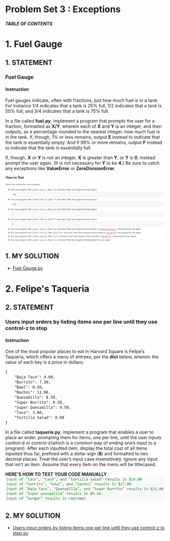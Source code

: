 # Problem Set 3 : Exceptions

##### TABLE OF CONTENTS



# 1. Fuel Gauge
## 1. STATEMENT
### Fuel Gauge
#### Instruction
Fuel gauges indicate, often with fractions, just how much fuel is in a tank. For instance 1/4 indicates that a tank is 25% full, 1/2 indicates that a tank is 50% full, and 3/4 indicates that a tank is 75% full.

In a file called **fuel.py**, implement a program that prompts the user for a fraction, formatted as **X/Y**, wherein each of **X** and **Y** is an integer, and then outputs, as a percentage rounded to the nearest integer, how much fuel is in the tank. If, though, 1% or less remains, output **E** instead to indicate that the tank is essentially empty. And if 99% or more remains, output **F** instead to indicate that the tank is essentially full.

If, though, **X** or **Y** is not an integer, **X** is greater than **Y**, or **Y** is **0**, instead prompt the user again. (It is not necessary for **Y** to be **4**.) Be sure to catch any exceptions like **ValueError** or **ZeroDivisionError**.

![Alt text](<Problem Set 3/Images/fuel-Gauge.png>)

## 1. MY SOLUTION
- [Fuel Gauge.py](https://github.com/p3uj/edX-Harvard-University-CS50-s-Introduction-to-Programming-with-Python/blob/3fb935d8654ce6c517e890de36ae708473c52079/Problem%20Set%203/fuel.py)


# 2. Felipe's Taqueria
## 2. STATEMENT
### Users input orders by listing items one per line until they use control-z to stop
#### Instruction
One of the most popular places to eat in Harvard Square is Felipe’s Taqueria, which offers a menu of entrees, per the **dict** below, wherein the value of each key is a price in dollars:

    {
        "Baja Taco": 4.00,
        "Burrito": 7.50,
        "Bowl": 8.50,
        "Nachos": 11.00,
        "Quesadilla": 8.50,
        "Super Burrito": 8.50,
        "Super Quesadilla": 9.50,
        "Taco": 3.00,
        "Tortilla Salad": 8.00
    }

In a file called **taqueria.py**, implement a program that enables a user to place an order, prompting them for items, one per line, until the user inputs control-d or control-z(which is a common way of ending one’s input to a program). After each inputted item, display the total cost of all items inputted thus far, prefixed with a dollar sign (**$**) and formatted to two decimal places. Treat the user’s input case insensitively. Ignore any input that isn’t an item. Assume that every item on the menu will be titlecased.

**HERE'S HOW TO TEST YOUR CODE MANUALLY**
![Alt text](<Problem Set 3/Images/felipes-taqueria.png>)

## 2. MY SOLUTION
- [Users input orders by listing items one per line until they use control-z to stop.py](https://github.com/p3uj/edX-Harvard-University-CS50-s-Introduction-to-Programming-with-Python/blob/c29eec4bfb08861717c1992f3d86a79544c2c4fb/Problem%20Set%203/taqueria.py)